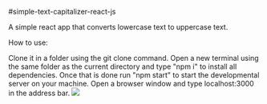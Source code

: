 #simple-text-capitalizer-react-js

A simple react app that converts lowercase text to uppercase text.

How to use:

Clone it in a folder using the git clone command.
Open a new terminal using the same folder as the current directory and type "npm i" to install all dependencies. Once that is done run "npm start" to start the developmental server on your machine.
Open a browser window and type localhost:3000 in the address bar.
<img src="https://imgur.com/a/p8OvLGC"></img>
